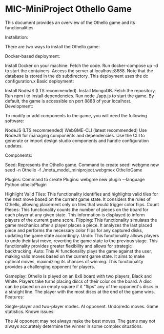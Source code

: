 # MIC-MiniProject Othello Game
This document provides an overview of the Othello game and its functionalities.

Installation:

There are two ways to install the Othello game:

Docker-based deployment:

Install Docker on your machine.
Fetch the code.
Run docker-compose up -d to start the containers.
Access the server at localhost:8888.
Note that the database is stored in the db subdirectory.
This deployment uses the dc configuration.x
Basic deployment:

Install NodeJS (LTS recommended).
Install MongoDB.
Fetch the repository.
Run npm i to install dependencies.
Run node ./app.js to start the game.
By default, the game is accessible on port 8888 of your localhost.
Development:

To modify or add components to the game, you will need the following software:

NodeJS (LTS recommended)
WebGME-CLI (latest recommended)
Use NodeJS for managing components and dependencies. Use the CLI to generate or import design studio components and handle configuration updates.

Components:

Seed: Represents the Othello game.
Command to create seed: webgme new seed -n Othello -f ./meta_model_miniproject.webgmex OthelloGame

Plugins:
Command to create Plugins: webgme new plugin --language Python othelloPlugin

Highlight Valid Tiles: This functionality identifies and highlights valid tiles for the next move based on the current game state. It considers the rules of Othello, allowing placement only on tiles that would trigger color flips.
Count Pieces: This functionality counts the number of pieces on the board for each player at any given state. This information is displayed to inform players of the current game score.
Flipping: This functionality simulates the game mechanics after a player places a piece. It analyzes the last placed piece and performs the necessary color flips for any captured disks, updating the game state accordingly.
Undo: This functionality allows players to undo their last move, reverting the game state to the previous stage. This functionality provides greater flexibility and allows for strategic backtracking.
Auto: This AI functionality plays the game against the user, making valid moves based on the current game state. It aims to make optimal moves, maximizing its chances of winning. This functionality provides a challenging opponent for players.

Gameplay:
Othello is played on an 8x8 board with two players, Black and White.
Players take turns placing discs of their color on the board.
A disc can be placed on an empty square if it "flips" any of the opponent's discs in a straight line.
The player with the most discs at the end of the game wins.
Features:

Single-player and two-player modes.
AI opponent.
Undo/redo moves.
Game statistics.
Known issues:

The AI opponent may not always make the best moves.
The game may not always accurately determine the winner in some complex situations.
